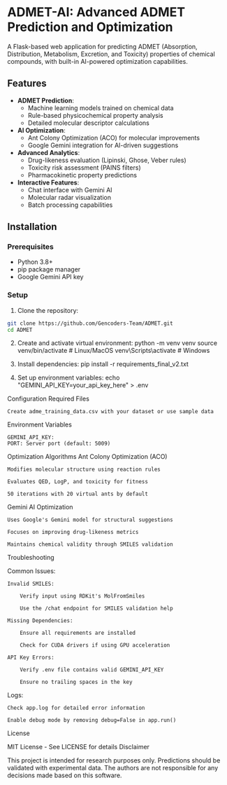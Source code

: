 # ADMET-AI: Advanced ADMET Prediction and Optimization

A Flask-based web application for predicting ADMET (Absorption, Distribution, Metabolism, Excretion, and Toxicity) properties of chemical compounds, with built-in AI-powered optimization capabilities.

## Features

- **ADMET Prediction**:
  - Machine learning models trained on chemical data
  - Rule-based physicochemical property analysis
  - Detailed molecular descriptor calculations
- **AI Optimization**:
  - Ant Colony Optimization (ACO) for molecular improvements
  - Google Gemini integration for AI-driven suggestions
- **Advanced Analytics**:
  - Drug-likeness evaluation (Lipinski, Ghose, Veber rules)
  - Toxicity risk assessment (PAINS filters)
  - Pharmacokinetic property predictions
- **Interactive Features**:
  - Chat interface with Gemini AI
  - Molecular radar visualization
  - Batch processing capabilities

## Installation

### Prerequisites
- Python 3.8+
- pip package manager
- Google Gemini API key

### Setup

1. Clone the repository:
```bash
git clone https://github.com/Gencoders-Team/ADMET.git
cd ADMET
```

2. Create and activate virtual environment:
python -m venv venv
source venv/bin/activate  # Linux/MacOS
venv\Scripts\activate  # Windows

3. Install dependencies:
   pip install -r requirements_final_v2.txt

4. Set up environment variables:
   echo "GEMINI_API_KEY=your_api_key_here" > .env

Configuration
Required Files

    Create adme_training_data.csv with your dataset or use sample data

Environment Variables

    GEMINI_API_KEY: 
    PORT: Server port (default: 5009)

Optimization Algorithms
Ant Colony Optimization (ACO)

    Modifies molecular structure using reaction rules

    Evaluates QED, LogP, and toxicity for fitness

    50 iterations with 20 virtual ants by default

Gemini AI Optimization

    Uses Google's Gemini model for structural suggestions

    Focuses on improving drug-likeness metrics

    Maintains chemical validity through SMILES validation

Troubleshooting

Common Issues:

    Invalid SMILES:

        Verify input using RDKit's MolFromSmiles

        Use the /chat endpoint for SMILES validation help

    Missing Dependencies:

        Ensure all requirements are installed

        Check for CUDA drivers if using GPU acceleration

    API Key Errors:

        Verify .env file contains valid GEMINI_API_KEY

        Ensure no trailing spaces in the key

Logs:

    Check app.log for detailed error information

    Enable debug mode by removing debug=False in app.run()

License

MIT License - See LICENSE for details
Disclaimer

This project is intended for research purposes only. Predictions should be validated with experimental data. The authors are not responsible for any decisions made based on this software.
